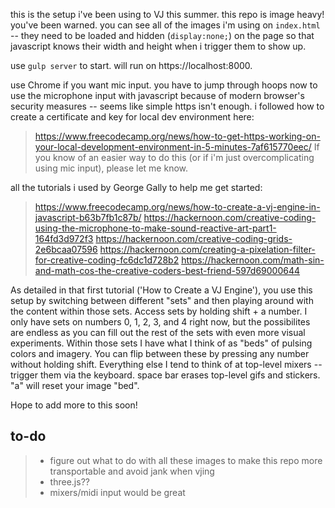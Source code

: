this is the setup i've been using to VJ this summer.
this repo is image heavy! you've been warned.
you can see all of the images i'm using on `index.html` -- they need to be loaded and hidden (`display:none;`) on the page so that javascript knows their width and height when i trigger them to show up.

use `gulp server` to start. will run on https://localhost:8000.

use Chrome if you want mic input. you have to jump through hoops now to use the microphone input with javascript because of modern browser's security measures -- seems like simple https isn't enough. i followed how to create a certificate and key for local dev environment here:
> https://www.freecodecamp.org/news/how-to-get-https-working-on-your-local-development-environment-in-5-minutes-7af615770eec/
If you know of an easier way to do this (or if i'm just overcomplicating using mic input), please let me know.

all the tutorials i used by George Gally to help me get started:
> https://www.freecodecamp.org/news/how-to-create-a-vj-engine-in-javascript-b63b7fb1c87b/
> https://hackernoon.com/creative-coding-using-the-microphone-to-make-sound-reactive-art-part1-164fd3d972f3
> https://hackernoon.com/creative-coding-grids-2e6bcaa07596
> https://hackernoon.com/creating-a-pixelation-filter-for-creative-coding-fc6dc1d728b2
> https://hackernoon.com/math-sin-and-math-cos-the-creative-coders-best-friend-597d69000644

As detailed in that first tutorial ('How to Create a VJ Engine'), you use this setup by switching between different "sets" and then playing around with the content within those sets.
Access sets by holding shift + a number. I only have sets on numbers 0, 1, 2, 3, and 4 right now, but the possibilites are endless as you can fill out the rest of the sets with even more visual experiments.
Within those sets I have what I think of as "beds" of pulsing colors and imagery. You can flip between these by pressing any number without holding shift.
Everything else I tend to think of at top-level mixers -- trigger them via the keyboard. space bar erases top-level gifs and stickers. "a" will reset your image "bed".

Hope to add more to this soon!
## to-do
> - figure out what to do with all these images to make this repo more transportable and avoid jank when vjing
> - three.js??
> - mixers/midi input would be great
